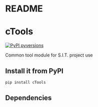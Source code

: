 README
===========================

# cTools

[![PyPI pyversions](https://img.shields.io/pypi/pyversions/ansicolortags.svg)](https://pypi.python.org/pypi/cTools/)

Common tool module for S.I.T. project use

## Install it from PyPI


```bash
pip install cTools
```

## Dependencies

